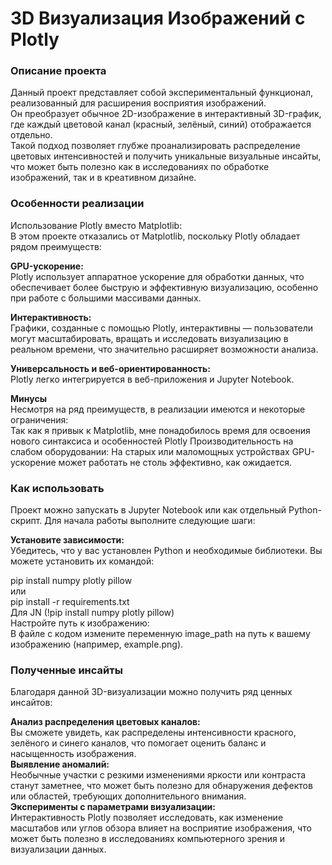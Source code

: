 # 3D Визуализация Изображений с Plotly

### Описание проекта

Данный проект представляет собой экспериментальный функционал, реализованный для расширения восприятия изображений.   
Он преобразует обычное 2D-изображение в интерактивный 3D-график, где каждый цветовой канал (красный, зелёный, синий) отображается отдельно.  
Такой подход позволяет глубже проанализировать распределение цветовых интенсивностей и получить уникальные визуальные инсайты, что может быть полезно как в исследованиях по обработке изображений, так и в креативном дизайне. 

### Особенности реализации
Использование Plotly вместо Matplotlib:  
В этом проекте отказались от Matplotlib, поскольку Plotly обладает рядом преимуществ:  

**GPU-ускорение:**  
Plotly использует аппаратное ускорение для обработки данных, что обеспечивает более быструю и эффективную визуализацию, особенно при работе с большими массивами данных.  

**Интерактивность:**  
Графики, созданные с помощью Plotly, интерактивны — пользователи могут масштабировать, вращать и исследовать визуализацию в реальном времени, что значительно расширяет возможности анализа. 

**Универсальность и веб-ориентированность:**  
Plotly легко интегрируется в веб-приложения и Jupyter Notebook. 

**Минусы**  
Несмотря на ряд преимуществ, в реализации имеются и некоторые ограничения:  
Так как я привык к Matplotlib, мне понадобилось время для освоения нового синтаксиса и особенностей Plotly 
Производительность на слабом оборудовании: На старых или маломощных устройствах GPU-ускорение может работать не столь эффективно, как ожидается.  

### Как использовать   
Проект можно запускать в Jupyter Notebook или как отдельный Python-скрипт. Для начала работы выполните следующие шаги:  

**Установите зависимости:**  
Убедитесь, что у вас установлен Python и необходимые библиотеки. Вы можете установить их командой:  

pip install numpy plotly pillow  
или  
pip install -r requirements.txt  
Для JN (!pip install numpy plotly pillow)  
Настройте путь к изображению:   
В файле с кодом измените переменную image_path на путь к вашему изображению (например, example.png).  

### Полученные инсайты  
Благодаря данной 3D-визуализации можно получить ряд ценных инсайтов:  

**Анализ распределения цветовых каналов:**  
Вы сможете увидеть, как распределены интенсивности красного, зелёного и синего каналов, что помогает оценить баланс и насыщенность изображения.  
**Выявление аномалий:**  
Необычные участки с резкими изменениями яркости или контраста станут заметнее, что может быть полезно для обнаружения дефектов или областей, требующих дополнительного внимания.  
**Эксперименты с параметрами визуализации:**    
Интерактивность Plotly позволяет исследовать, как изменение масштабов или углов обзора влияет на восприятие изображения, что может быть полезно в исследованиях компьютерного зрения и визуализации данных.  
